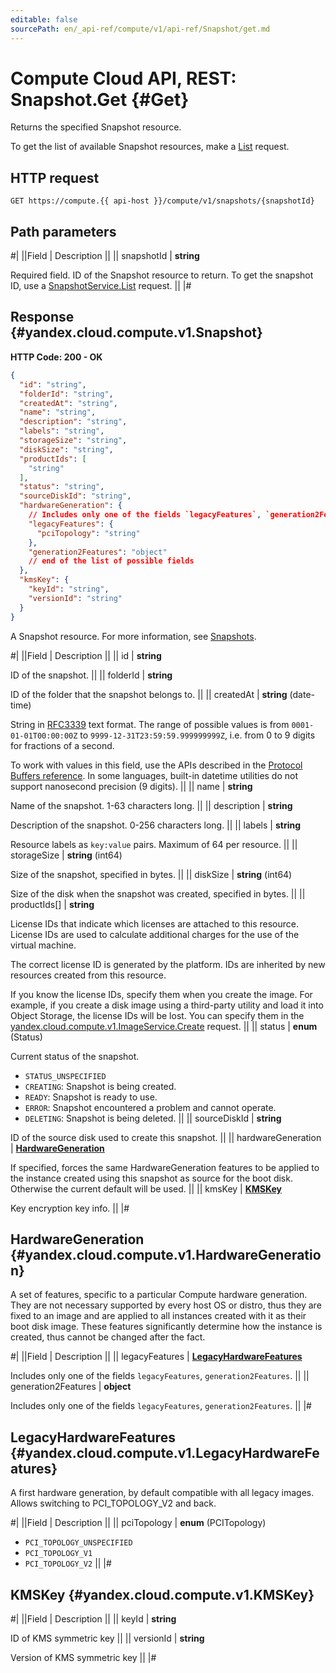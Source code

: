 ```yaml
---
editable: false
sourcePath: en/_api-ref/compute/v1/api-ref/Snapshot/get.md
---
```


# Compute Cloud API, REST: Snapshot.Get {#Get}

Returns the specified Snapshot resource.

To get the list of available Snapshot resources, make a [List](/docs/compute/api-ref/Snapshot/list#List) request.

## HTTP request

```
GET https://compute.{{ api-host }}/compute/v1/snapshots/{snapshotId}
```

## Path parameters

#|
||Field | Description ||
|| snapshotId | **string**

Required field. ID of the Snapshot resource to return.
To get the snapshot ID, use a [SnapshotService.List](/docs/compute/api-ref/Snapshot/list#List) request. ||
|#

## Response {#yandex.cloud.compute.v1.Snapshot}

**HTTP Code: 200 - OK**

```json
{
  "id": "string",
  "folderId": "string",
  "createdAt": "string",
  "name": "string",
  "description": "string",
  "labels": "string",
  "storageSize": "string",
  "diskSize": "string",
  "productIds": [
    "string"
  ],
  "status": "string",
  "sourceDiskId": "string",
  "hardwareGeneration": {
    // Includes only one of the fields `legacyFeatures`, `generation2Features`
    "legacyFeatures": {
      "pciTopology": "string"
    },
    "generation2Features": "object"
    // end of the list of possible fields
  },
  "kmsKey": {
    "keyId": "string",
    "versionId": "string"
  }
}
```

A Snapshot resource. For more information, see [Snapshots](/docs/compute/concepts/snapshot).

#|
||Field | Description ||
|| id | **string**

ID of the snapshot. ||
|| folderId | **string**

ID of the folder that the snapshot belongs to. ||
|| createdAt | **string** (date-time)

String in [RFC3339](https://www.ietf.org/rfc/rfc3339.txt) text format. The range of possible values is from
`0001-01-01T00:00:00Z` to `9999-12-31T23:59:59.999999999Z`, i.e. from 0 to 9 digits for fractions of a second.

To work with values in this field, use the APIs described in the
[Protocol Buffers reference](https://developers.google.com/protocol-buffers/docs/reference/overview).
In some languages, built-in datetime utilities do not support nanosecond precision (9 digits). ||
|| name | **string**

Name of the snapshot. 1-63 characters long. ||
|| description | **string**

Description of the snapshot. 0-256 characters long. ||
|| labels | **string**

Resource labels as `key:value` pairs. Maximum of 64 per resource. ||
|| storageSize | **string** (int64)

Size of the snapshot, specified in bytes. ||
|| diskSize | **string** (int64)

Size of the disk when the snapshot was created, specified in bytes. ||
|| productIds[] | **string**

License IDs that indicate which licenses are attached to this resource.
License IDs are used to calculate additional charges for the use of the virtual machine.

The correct license ID is generated by the platform. IDs are inherited by new resources created from this resource.

If you know the license IDs, specify them when you create the image.
For example, if you create a disk image using a third-party utility and load it into Object Storage, the license IDs will be lost.
You can specify them in the [yandex.cloud.compute.v1.ImageService.Create](/docs/compute/api-ref/Image/create#Create) request. ||
|| status | **enum** (Status)

Current status of the snapshot.

- `STATUS_UNSPECIFIED`
- `CREATING`: Snapshot is being created.
- `READY`: Snapshot is ready to use.
- `ERROR`: Snapshot encountered a problem and cannot operate.
- `DELETING`: Snapshot is being deleted. ||
|| sourceDiskId | **string**

ID of the source disk used to create this snapshot. ||
|| hardwareGeneration | **[HardwareGeneration](#yandex.cloud.compute.v1.HardwareGeneration)**

If specified, forces the same HardwareGeneration features to be applied to the instance
created using this snapshot as source for the boot disk. Otherwise the current default will be used. ||
|| kmsKey | **[KMSKey](#yandex.cloud.compute.v1.KMSKey)**

Key encryption key info. ||
|#

## HardwareGeneration {#yandex.cloud.compute.v1.HardwareGeneration}

A set of features, specific to a particular Compute hardware generation.
They are not necessary supported by every host OS or distro, thus they are fixed to an image
and are applied to all instances created with it as their boot disk image.
These features significantly determine how the instance is created, thus cannot be changed after the fact.

#|
||Field | Description ||
|| legacyFeatures | **[LegacyHardwareFeatures](#yandex.cloud.compute.v1.LegacyHardwareFeatures)**

Includes only one of the fields `legacyFeatures`, `generation2Features`. ||
|| generation2Features | **object**

Includes only one of the fields `legacyFeatures`, `generation2Features`. ||
|#

## LegacyHardwareFeatures {#yandex.cloud.compute.v1.LegacyHardwareFeatures}

A first hardware generation, by default compatible with all legacy images.
Allows switching to PCI_TOPOLOGY_V2 and back.

#|
||Field | Description ||
|| pciTopology | **enum** (PCITopology)

- `PCI_TOPOLOGY_UNSPECIFIED`
- `PCI_TOPOLOGY_V1`
- `PCI_TOPOLOGY_V2` ||
|#

## KMSKey {#yandex.cloud.compute.v1.KMSKey}

#|
||Field | Description ||
|| keyId | **string**

ID of KMS symmetric key ||
|| versionId | **string**

Version of KMS symmetric key ||
|#